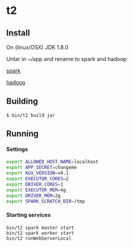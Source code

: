 # t2

## Install

On (linux/OSX) JDK 1.8.0

Untar in ~/app and rename to spark and hadoop

[spark](https://www.apache.org/dyn/closer.lua/spark/spark-2.4.4/spark-2.4.4-bin-without-hadoop-scala-2.12.tgz)

[hadoop](https://archive.apache.org/dist/hadoop/common/hadoop-2.6.5/hadoop-2.6.5.tar.gz)

## Building
```
$ bin/t2 build jar
```

## Running 


#### Settings

```bash
export ALLOWED_HOST_NAME=localhost
export APP_SECRET=changeme
export KGX_VERSION=v0.1
export EXECUTOR_CORES=2
export DRIVER_CORES=1
export EXECUTOR_MEM=4g
export DRIVER_MEM=2g
export SPARK_SCRATCH_DIR=/tmp
```

#### Starting services

```
bin/t2 spark master start
bin/t2 spark worker start
bin/t2 runWebServerLocal
```

